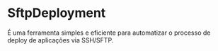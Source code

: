 # SftpDeployment
É uma ferramenta simples e eficiente para automatizar o processo de deploy de aplicações via SSH/SFTP.

